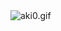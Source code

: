 <img alt="aki0.gif" class="center" src="https://github.com/z3ro-c0nfig/z3ro-c0nfig.github.io/blob/main/image/aki0.gif?raw=true">
